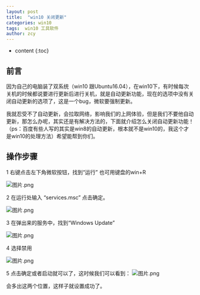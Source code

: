 ```yaml
---
layout: post
title:  "win10 关闭更新"
categories: win10
tags:  win10 工具软件  
author: zcy
---
```


* content
{:toc}


## 前言

因为自己的电脑装了双系统（win10 跟Ubuntu16.04），在win10下，有时候每次关机的时候都说要进行更新后进行关机，就是自动更新功能，现在的选项中没有关闭自动更新的选项了，这是一个bug，微软要强制更新。

我就忍受不了自动更新，会拉取网络，影响我们的上网体验，但是我们不要他自动更新，那怎么办呢，其实还是有解决方法的，下面就介绍怎么关闭自动更新功能！（ps：百度有些人写的其实是win8的自动更新，根本就不是win10的，我这个才是win10的处理方法）希望能帮到你们。

## 操作步骤

1 右键点击左下角微软按钮，找到“运行”   也可用键盘的win+R     

![图片.png](http://upload-images.jianshu.io/upload_images/2577413-07f3d54cc3ce1538.png?imageMogr2/auto-orient/strip%7CimageView2/2/w/1240)

2 在运行处输入 “services.msc”   点击确定。

![图片.png](http://upload-images.jianshu.io/upload_images/2577413-2df616c88439415a.png?imageMogr2/auto-orient/strip%7CimageView2/2/w/1240)





3 在弹出来的服务中，找到“Windows Update”

![图片.png](http://upload-images.jianshu.io/upload_images/2577413-403c9d7761ad60b7.png?imageMogr2/auto-orient/strip%7CimageView2/2/w/1240)

4 选择禁用

![图片.png](http://upload-images.jianshu.io/upload_images/2577413-1728ba13ad50acfa.png?imageMogr2/auto-orient/strip%7CimageView2/2/w/1240)

5 点击确定或者启动就可以了，这时候我们可以看到：
![图片.png](http://upload-images.jianshu.io/upload_images/2577413-8d901951002a4bc1.png?imageMogr2/auto-orient/strip%7CimageView2/2/w/1240)

会多出这两个位置，这样子就设置成功了。



